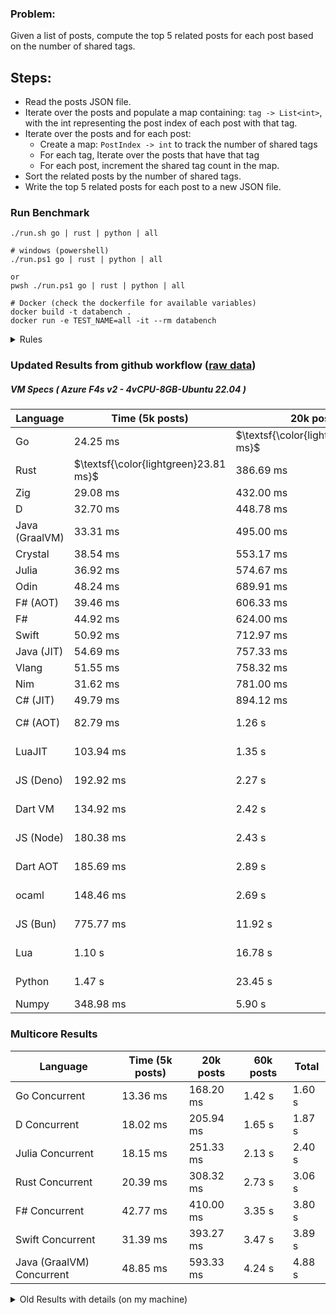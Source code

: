### Problem:

Given a list of posts, compute the top 5 related posts for each post based on the number of shared tags.

## Steps:

-   Read the posts JSON file.
-   Iterate over the posts and populate a map containing: `tag -> List<int>`, with the int representing the post index of each post with that tag.
-   Iterate over the posts and for each post:
    -   Create a map: `PostIndex -> int` to track the number of shared tags
    -   For each tag, Iterate over the posts that have that tag
    -   For each post, increment the shared tag count in the map.
-   Sort the related posts by the number of shared tags.
-   Write the top 5 related posts for each post to a new JSON file.

### Run Benchmark

```
./run.sh go | rust | python | all

# windows (powershell)
./run.ps1 go | rust | python | all

or
pwsh ./run.ps1 go | rust | python | all

# Docker (check the dockerfile for available variables)
docker build -t databench .
docker run -e TEST_NAME=all -it --rm databench
```

<details>
<summary> Rules </summary>

<h3>No:</h3>

-   FFI (including assembly inlining)
-   Unsafe code blocks
-   Custom benchmarking
-   Disabling runtime checks (bounds etc)
-   Specific hardware targeting
-   Hardcoding number of posts
-   Lazy evaluation (Unless results are computed at runtime and timed)

<h3>Must:</h3>

-   Support up to 100,000 posts
-   Parse json at runtime
-   Support up to 100 tags
-   Use a stable release of the compiler/runtime
-   Represent tags as strings
-   Be production ready
-   Use general purpose datastructures (not tailored for this benchmark)
</details>

### Updated Results from github workflow ([raw data](https://github.com/jinyus/related_post_gen/blob/main/raw_results.md))

##### VM Specs ( Azure F4s v2 - 4vCPU-8GB-Ubuntu 22.04 )

| Language       | Time (5k posts)                       | 20k posts                              | 60k posts                           | Total    |
| -------------- | ------------------------------------- | -------------------------------------- | ----------------------------------- | -------- |
| Go             | 24.25 ms                              | $\textsf{\color{lightgreen}372.99 ms}$ | $\textsf{\color{lightgreen}3.28 s}$ | 3.68 s   |
| Rust           | $\textsf{\color{lightgreen}23.81 ms}$ | 386.69 ms                              | 3.45 s                              | 3.86 s   |
| Zig            | 29.08 ms                              | 432.00 ms                              | 3.85 s                              | 4.32 s   |
| D              | 32.70 ms                              | 448.78 ms                              | 3.90 s                              | 4.39 s   |
| Java (GraalVM) | 33.31 ms                              | 495.00 ms                              | 4.22 s                              | 4.75 s   |
| Crystal        | 38.54 ms                              | 553.17 ms                              | 4.87 s                              | 5.47 s   |
| Julia          | 36.92 ms                              | 574.67 ms                              | 5.05 s                              | 5.66 s   |
| Odin           | 48.24 ms                              | 689.91 ms                              | 5.06 s                              | 5.80 s   |
| F# (AOT)       | 39.46 ms                              | 606.33 ms                              | 5.19 s                              | 5.83 s   |
| F#             | 44.92 ms                              | 624.00 ms                              | 5.50 s                              | 6.17 s   |
| Swift          | 50.92 ms                              | 712.97 ms                              | 6.21 s                              | 6.98 s   |
| Java (JIT)     | 54.69 ms                              | 757.33 ms                              | 6.46 s                              | 7.27 s   |
| Vlang          | 51.55 ms                              | 758.32 ms                              | 6.67 s                              | 7.48 s   |
| Nim            | 31.62 ms                              | 781.00 ms                              | 7.27 s                              | 8.08 s   |
| C# (JIT)       | 49.79 ms                              | 894.12 ms                              | 7.85 s                              | 8.79 s   |
| C# (AOT)       | 82.79 ms                              | 1.26 s                                 | 11.21 s                             | 12.56 s  |
| LuaJIT         | 103.94 ms                             | 1.35 s                                 | 11.30 s                             | 12.76 s  |
| JS (Deno)      | 192.92 ms                             | 2.27 s                                 | 19.92 s                             | 22.38 s  |
| Dart VM        | 134.92 ms                             | 2.42 s                                 | 21.06 s                             | 23.62 s  |
| JS (Node)      | 180.38 ms                             | 2.43 s                                 | 24.48 s                             | 27.09 s  |
| Dart AOT       | 185.69 ms                             | 2.89 s                                 | 25.85 s                             | 28.93 s  |
| ocaml          | 148.46 ms                             | 2.69 s                                 | 33.16 s                             | 36.00 s  |
| JS (Bun)       | 775.77 ms                             | 11.92 s                                | 107.60 s                            | 120.29 s |
| Lua            | 1.10 s                                | 16.78 s                                | 150.31 s                            | 168.19 s |
| Python         | 1.47 s                                | 23.45 s                                | 215.48 s                            | 240.39 s |
| Numpy          | 348.98 ms                             | 5.90 s                                 | OutofMemory                         | N/A      |

### Multicore Results

| Language                  | Time (5k posts) | 20k posts | 60k posts | Total  |
| ------------------------- | --------------- | --------- | --------- | ------ |
| Go Concurrent             | 13.36 ms        | 168.20 ms | 1.42 s    | 1.60 s |
| D Concurrent              | 18.02 ms        | 205.94 ms | 1.65 s    | 1.87 s |
| Julia Concurrent          | 18.15 ms        | 251.33 ms | 2.13 s    | 2.40 s |
| Rust Concurrent           | 20.39 ms        | 308.32 ms | 2.73 s    | 3.06 s |
| F# Concurrent             | 42.77 ms        | 410.00 ms | 3.35 s    | 3.80 s |
| Swift Concurrent          | 31.39 ms        | 393.27 ms | 3.47 s    | 3.89 s |
| Java (GraalVM) Concurrent | 48.85 ms        | 593.33 ms | 4.24 s    | 4.88 s |

<details>
<summary> Old Results with details (on my machine) </summary>

| Language   | Processing Time | Total (+ I/O) | Details                                                                                                                                                                                                                                                                                         |
| ---------- | --------------- | ------------- | ----------------------------------------------------------------------------------------------------------------------------------------------------------------------------------------------------------------------------------------------------------------------------------------------- |
| Rust       | -               | 4.5s          | Initial                                                                                                                                                                                                                                                                                         |
| Rust v2    | -               | 2.60s         | Replace std HashMap with fxHashMap by [phazer99](https://www.reddit.com/r/rust/comments/16plgok/comment/k1rtr4x/?utm_source=share&utm_medium=web2x&context=3)                                                                                                                                   |
| Rust v3    | -               | 1.28s         | Preallocate and reuse map and unstable sort by [vdrmn](https://www.reddit.com/r/rust/comments/16plgok/comment/k1rzo7g/?utm_source=share&utm_medium=web2x&context=3) and [Darksonn](https://www.reddit.com/r/rust/comments/16plgok/comment/k1rzwdx/?utm_source=share&utm_medium=web2x&context=3) |
| Rust v4    | -               | 0.13s         | Use Post index as key instead of Pointer and Binary Heap by [RB5009](https://www.reddit.com/r/rust/comments/16plgok/comment/k1s5ea0/?utm_source=share&utm_medium=web2x&context=3)                                                                                                               |
| Rust v5    | 38ms            | 52ms          | Rm hashing from loop and use vec[count] instead of map[index]count by RB5009                                                                                                                                                                                                                    |
| Rust v6    | 23ms            | 36ms          | Optimized Binary Heap Ops by [scottlamb](https://github.com/jinyus/related_post_gen/pull/12)                                                                                                                                                                                                    |
| Rust Rayon | 9ms             | 22ms          | Parallelize by [masmullin2000](https://github.com/jinyus/related_post_gen/pull/4)                                                                                                                                                                                                               |
| Rust Rayon | 8ms             | 22ms          | Remove comparison out of hot loop                                                                                                                                                                                                                                                               |
| ⠀          | ⠀               | ⠀             | ⠀                                                                                                                                                                                                                                                                                               |
| Go         | -               | 1.5s          | Initial                                                                                                                                                                                                                                                                                         |
| Go v2      | -               | 80ms          | Add rust optimizations                                                                                                                                                                                                                                                                          |
| Go v3      | 56ms            | 70ms          | Use goccy/go-json                                                                                                                                                                                                                                                                               |
| Go v3      | 34ms            | 55ms          | Use generic binaryheap by [DrBlury](https://github.com/jinyus/related_post_gen/pull/7)                                                                                                                                                                                                          |
| Go v4      | 26ms            | 50ms          | Replace binary heap with custom priority queue                                                                                                                                                                                                                                                  |
| Go v5      | 20ms            | 43ms          | Remove comparison out of hot loop                                                                                                                                                                                                                                                               |
| Go Con     | 10ms            | 33ms          | Go concurrency by [tirprox](https://github.com/jinyus/related_post_gen/pull/17) and [DrBlury](https://github.com/jinyus/related_post_gen/pull/8)                                                                                                                                                |
| Go Con v2  | 5ms             | 29ms          | Use arena, use waitgroup, rm binheap by [DrBlury](https://github.com/jinyus/related_post_gen/pull/20)                                                                                                                                                                                           |
| ⠀          | ⠀               | ⠀             | ⠀                                                                                                                                                                                                                                                                                               |
| Python     | -               | 7.81s         | Initial                                                                                                                                                                                                                                                                                         |
| Python v2  | 1.35s           | 1.53s         | Add rust optimizations by [dave-andersen](https://github.com/jinyus/related_post_gen/pull/10)                                                                                                                                                                                                   |
| Numpy      | 0.57s           | 0.85s         | Numpy implementation by [Copper280z](https://github.com/jinyus/related_post_gen/pull/11)                                                                                                                                                                                                        |
| ⠀          | ⠀               | ⠀             | ⠀                                                                                                                                                                                                                                                                                               |
| Crystal    | 50ms            | 96ms          | Inital w/ previous optimizations                                                                                                                                                                                                                                                                |
| Crystal v2 | 33ms            | 72ms          | Replace binary heap with custom priority queue                                                                                                                                                                                                                                                  |
| ⠀          | ⠀               | ⠀             | ⠀                                                                                                                                                                                                                                                                                               |
| Odin       | 110ms           | 397ms         | Ported from golang code                                                                                                                                                                                                                                                                         |
| Odin v2    | 104ms           | 404ms         | Remove comparison out of hot loop                                                                                                                                                                                                                                                               |
| ⠀          | ⠀               | ⠀             | ⠀                                                                                                                                                                                                                                                                                               |
| Dart VM    | 125ms           | 530ms         | Ported from golang code                                                                                                                                                                                                                                                                         |
| Dart bin   | 274ms           | 360ms         | Compiled executable                                                                                                                                                                                                                                                                             |
| ⠀          | ⠀               | ⠀             | ⠀                                                                                                                                                                                                                                                                                               |
| Vlang      | 339ms           | 560ms         | Ported from golang code                                                                                                                                                                                                                                                                         |
| ⠀          | ⠀               | ⠀             | ⠀                                                                                                                                                                                                                                                                                               |
| Zig        | 80ms            | 110ms         | Provided by [akhildevelops](https://github.com/jinyus/related_post_gen/pull/30)                                                                                                                                                                                                                 |

</details>
